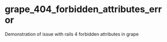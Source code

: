 grape_404_forbidden_attributes_error
====================================

Demonstration of issue with rails 4 forbidden attributes in grape
